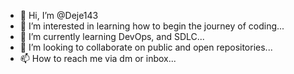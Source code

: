 - 👋 Hi, I’m @Deje143
- 👀 I’m interested in learning how to begin the journey of coding...
- 🌱 I’m currently learning DevOps, and SDLC...
- 💞️ I’m looking to collaborate on public and open repositories...
- 📫 How to reach me via dm or inbox...

<!---
Deje143/Deje143 is a ✨ special ✨ repository because its `README.md` (this file) appears on your GitHub profile.
You can click the Preview link to take a look at your changes.
--->
